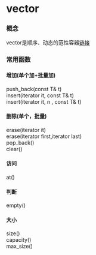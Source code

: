 # vector

###   概念
vector是顺序、动态的范性容器[链接](http://www.runoob.com/w3cnote/cpp-vector-container-analysis.html)

###   常用函数
####  增加(单个加+批量加)
push_back(const T& t)  
insert(iterator it, const T& t)  
insert(iterator it, n , const T& t)
####  删除(单个，批量)
erase(iterator it)  
erase(iterator first,iterator last)  
pop_back()  
clear()
####  访问
at()
####  判断
empty()
####  大小
size()  
capacity()   
max_size()  

